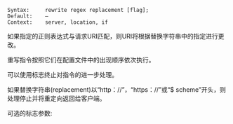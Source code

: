 







```
Syntax: 	rewrite regex replacement [flag];
Default: 	—
Context: 	server, location, if
```











如果指定的正则表达式与请求URI匹配，则URI将根据替换字符串中的指定进行更改。



重写指令按照它们在配置文件中的出现顺序依次执行。

可以使用标志终止对指令的进一步处理。

如果替换字符串(replacement)以“http：//”，“https：//”或“$ scheme”开头，则处理停止并将重定向返回给客户端。



可选的标志参数:

